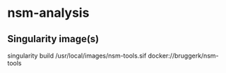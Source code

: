 # nsm-analysis


## Singularity image(s)

singularity  build /usr/local/images/nsm-tools.sif docker://bruggerk/nsm-tools
